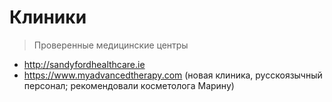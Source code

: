 # Клиники

> Проверенные медицинские центры

*  http://sandyfordhealthcare.ie
*  https://www.myadvancedtherapy.com (новая клиника, русскоязычный персонал; рекомендовали косметолога Марину) 